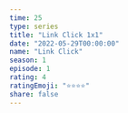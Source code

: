 ```yaml
--- 
time: 25
type: series 
title: "Link Click 1x1" 
date: "2022-05-29T00:00:00" 
name: "Link Click" 
season: 1 
episode: 1 
rating: 4 
ratingEmoji: "⭐️⭐️⭐️⭐️" 
share: false 
---
```

